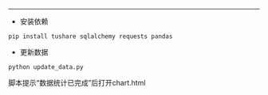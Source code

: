 ---

- 安装依赖
```
pip install tushare sqlalchemy requests pandas
```

- 更新数据
```
python update_data.py
```

脚本提示“数据统计已完成”后打开chart.html